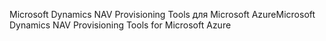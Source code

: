 <span data-ttu-id="8f0f4-101">Microsoft Dynamics NAV Provisioning Tools для Microsoft Azure</span><span class="sxs-lookup"><span data-stu-id="8f0f4-101">Microsoft Dynamics NAV Provisioning Tools for Microsoft Azure</span></span>